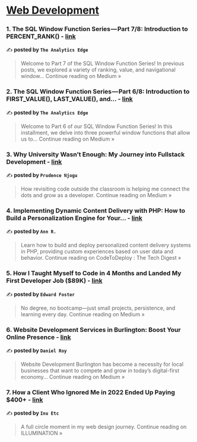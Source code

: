 
<h1><a href=https://medium.com/tag/web-development/recommended target="_blank" rel="noopener noreferrer">Web Development</a></h1>
<h3>1. The SQL Window Function Series — Part 7/8: Introduction to PERCENT_RANK() - <a href="https://theanalyticsedge.medium.com/the-sql-window-function-series-part-7-8-introduction-to-percent-rank-32b2d2143d85?source=rss------web_development-5" target="_blank" rel="noopener noreferrer">link</a></h3>

✍️ **posted by `The Analytics Edge `**

<blockquote>Welcome to Part 7 of the SQL Window Function Series! In previous posts, we explored a variety of ranking, value, and navigational window…
Continue reading on Medium »</blockquote>

<h3>2. The SQL Window Function Series — Part 6/8: Introduction to FIRST_VALUE(), LAST_VALUE(), and… - <a href="https://theanalyticsedge.medium.com/the-sql-window-function-series-part-6-8-introduction-to-first-value-last-value-and-d5016054ff63?source=rss------web_development-5" target="_blank" rel="noopener noreferrer">link</a></h3>

✍️ **posted by `The Analytics Edge `**

<blockquote>Welcome to Part 6 of our SQL Window Function Series! In this installment, we delve into three powerful window functions that allow us to…
Continue reading on Medium »</blockquote>

<h3>3. Why University Wasn’t Enough: My Journey into Fullstack Development - <a href="https://medium.com/@njoguprudence06/why-university-wasnt-enough-my-journey-into-fullstack-development-84f1e109540b?source=rss------web_development-5" target="_blank" rel="noopener noreferrer">link</a></h3>

✍️ **posted by `Prudence Njogu`**

<blockquote>How revisiting code outside the classroom is helping me connect the dots and grow as a developer.
Continue reading on Medium »</blockquote>

<h3>4. Implementing Dynamic Content Delivery with PHP: How to Build a Personalization Engine for Your… - <a href="https://medium.com/codetodeploy/implementing-dynamic-content-delivery-with-php-how-to-build-a-personalization-engine-for-your-1044645114fe?source=rss------web_development-5" target="_blank" rel="noopener noreferrer">link</a></h3>

✍️ **posted by `Ann R.`**

<blockquote>Learn how to build and deploy personalized content delivery systems in PHP, providing custom experiences based on user data and behavior.
Continue reading on CodeToDeploy : The Tech Digest »</blockquote>

<h3>5. How I Taught Myself to Code in 4 Months and Landed My First Developer Job ($89K) - <a href="https://edward-foster23.medium.com/how-i-taught-myself-to-code-in-4-months-and-landed-my-first-developer-job-89k-fa7cdf8e6f9c?source=rss------web_development-5" target="_blank" rel="noopener noreferrer">link</a></h3>

✍️ **posted by `Edward Foster`**

<blockquote>No degree, no bootcamp—just small projects, persistence, and learning every day.
Continue reading on Medium »</blockquote>

<h3>6. Website Development Services in Burlington: Boost Your Online Presence - <a href="https://medium.com/@shayanseo786/website-development-services-in-burlington-boost-your-online-presence-07d40e0d36e3?source=rss------web_development-5" target="_blank" rel="noopener noreferrer">link</a></h3>

✍️ **posted by `Daniel Roy`**

<blockquote>Website Development Burlington has become a necessity for local businesses that want to compete and grow in today’s digital-first economy…
Continue reading on Medium »</blockquote>

<h3>7. How a Client Who Ignored Me in 2022 Ended Up Paying $400+ - <a href="https://medium.com/illumination/how-a-client-who-ignored-me-in-2022-ended-up-paying-400-5e912b310547?source=rss------web_development-5" target="_blank" rel="noopener noreferrer">link</a></h3>

✍️ **posted by `Inu Etc`**

<blockquote>A full circle moment in my web design journey.
Continue reading on ILLUMINATION »</blockquote>

